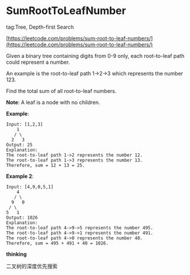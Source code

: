# SumRootToLeafNumber #

tag:Tree, Depth-first Search

[https://leetcode.com/problems/sum-root-to-leaf-numbers/](https://leetcode.com/problems/sum-root-to-leaf-numbers/)

Given a binary tree containing digits from 0-9 only, each root-to-leaf path could represent a number.

An example is the root-to-leaf path 1->2->3 which represents the number 123.

Find the total sum of all root-to-leaf numbers.

**Note**: A leaf is a node with no children.

**Example**:

	Input: [1,2,3]
	    1
	   / \
	  2   3
	Output: 25
	Explanation:
	The root-to-leaf path 1->2 represents the number 12.
	The root-to-leaf path 1->3 represents the number 13.
	Therefore, sum = 12 + 13 = 25.

**Example 2**:

	Input: [4,9,0,5,1]
	    4
	   / \
	  9   0
	 / \
	5   1
	Output: 1026
	Explanation:
	The root-to-leaf path 4->9->5 represents the number 495.
	The root-to-leaf path 4->9->1 represents the number 491.
	The root-to-leaf path 4->0 represents the number 40.
	Therefore, sum = 495 + 491 + 40 = 1026.

**thinking**

二叉树的深度优先搜索

